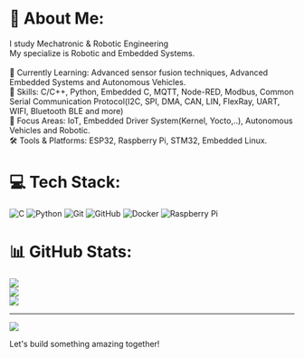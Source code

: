 # 💫 About Me:
I study Mechatronic & Robotic Engineering<br>My specialize is Robotic and Embedded Systems.<br><br>🌱 Currently Learning: Advanced sensor fusion techniques, Advanced Embedded Systems and Autonomous Vehicles.<br>🔧 Skills: C/C++, Python, Embedded C, MQTT, Node-RED, Modbus, Common Serial Communication Protocol(I2C, SPI, DMA, CAN, LIN, FlexRay, UART, WIFI, Bluetooth BLE and more)<br>🎯 Focus Areas: IoT, Embedded Driver System(Kernel, Yocto,..), Autonomous Vehicles and Robotic.<br>🛠 Tools & Platforms:  ESP32, Raspberry Pi, STM32, Embedded Linux.


# 💻 Tech Stack:
![C](https://img.shields.io/badge/c-%2300599C.svg?style=for-the-badge&logo=c&logoColor=white) ![Python](https://img.shields.io/badge/python-3670A0?style=for-the-badge&logo=python&logoColor=ffdd54) ![Git](https://img.shields.io/badge/git-%23F05033.svg?style=for-the-badge&logo=git&logoColor=white) ![GitHub](https://img.shields.io/badge/github-%23121011.svg?style=for-the-badge&logo=github&logoColor=white) ![Docker](https://img.shields.io/badge/docker-%230db7ed.svg?style=for-the-badge&logo=docker&logoColor=white) ![Raspberry Pi](https://img.shields.io/badge/-Raspberry_Pi-C51A4A?style=for-the-badge&logo=Raspberry-Pi)
# 📊 GitHub Stats:
![](https://github-readme-stats.vercel.app/api?username=jeremynguyenn&theme=blueberry&hide_border=false&include_all_commits=true&count_private=true)<br/>
![](https://github-readme-streak-stats.herokuapp.com/?user=jeremynguyenn&theme=blueberry&hide_border=false)<br/>
![](https://github-readme-stats.vercel.app/api/top-langs/?username=jeremynguyenn&theme=blueberry&hide_border=false&include_all_commits=true&count_private=true&layout=compact)


---
[![](https://visitcount.itsvg.in/api?id=jeremynguyenn&icon=1&color=0)](https://visitcount.itsvg.in)



<!-- Proudly created with GPRM ( https://gprm.itsvg.in ) -->


Let's build something amazing together!
